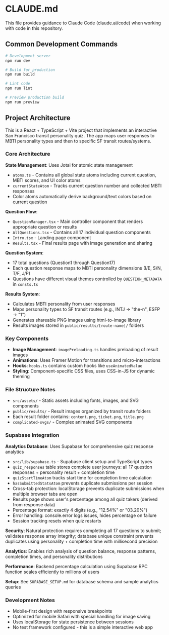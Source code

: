 # CLAUDE.md

This file provides guidance to Claude Code (claude.ai/code) when working with code in this repository.

## Common Development Commands

```bash
# Development server
npm run dev

# Build for production
npm run build

# Lint code
npm run lint

# Preview production build
npm run preview
```

## Project Architecture

This is a React + TypeScript + Vite project that implements an interactive San Francisco transit personality quiz. The app maps user responses to MBTI personality types and then to specific SF transit routes/systems.

### Core Architecture

**State Management**: Uses Jotai for atomic state management

- `atoms.ts` - Contains all global state atoms including current question, MBTI scores, and UI color atoms
- `currentStateAtom` - Tracks current question number and collected MBTI responses
- Color atoms automatically derive background/text colors based on current question

**Question Flow**:

- `QuestionManager.tsx` - Main controller component that renders appropriate question or results
- `AllQuestions.tsx` - Contains all 17 individual question components
- `Intro.tsx` - Landing page component
- `Results.tsx` - Final results page with image generation and sharing

**Question System**:

- 17 total questions (Question1 through Question17)
- Each question response maps to MBTI personality dimensions (I/E, S/N, T/F, J/P)
- Questions have different visual themes controlled by `QUESTION_METADATA` in `consts.ts`

**Results System**:

- Calculates MBTI personality from user responses
- Maps personality types to SF transit routes (e.g., INTJ → "the-n", ESFP → "1")
- Generates shareable PNG images using html-to-image library
- Results images stored in `public/results/[route-name]/` folders

### Key Components

- **Image Management**: `imagePreloading.ts` handles preloading of result images
- **Animations**: Uses Framer Motion for transitions and micro-interactions
- **Hooks**: `hooks.ts` contains custom hooks like `useAnimatedValue`
- **Styling**: Component-specific CSS files, uses CSS-in-JS for dynamic theming

### File Structure Notes

- `src/assets/` - Static assets including fonts, images, and SVG components
- `public/results/` - Result images organized by transit route folders
- Each result folder contains: `content.png`, `ticket.png`, `title.png`
- `complicated-svgs/` - Complex animated SVG components

### Supabase Integration

**Analytics Database**: Uses Supabase for comprehensive quiz response analytics

- `src/lib/supabase.ts` - Supabase client setup and TypeScript types
- `quiz_responses` table stores complete user journeys: all 17 question responses + personality result + completion time
- `quizStartTimeAtom` tracks start time for completion time calculation
- `hasSubmittedStatsAtom` prevents duplicate submissions per session
- Cross-tab protection: localStorage prevents duplicate submissions when multiple browser tabs are open
- Results page shows user's percentage among all quiz takers (derived from response data)
- Percentage format: exactly 4 digits (e.g., "12.54%" or "03.20%")
- Error handling: console.error logs issues, hides percentage on failure
- Session tracking resets when quiz restarts

**Security**: Natural protection requires completing all 17 questions to submit; validates response array integrity; database unique constraint prevents duplicates using personality + completion time with millisecond precision

**Analytics**: Enables rich analysis of question balance, response patterns, completion times, and personality distributions

**Performance**: Backend percentage calculation using Supabase RPC function scales efficiently to millions of users

**Setup**: See `SUPABASE_SETUP.md` for database schema and sample analytics queries

### Development Notes

- Mobile-first design with responsive breakpoints
- Optimized for mobile Safari with special handling for image saving
- Uses localStorage for state persistence between sessions
- No test framework configured - this is a simple interactive web app

